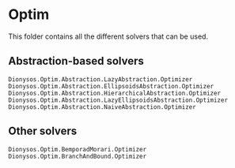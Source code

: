 # Optim 

This folder contains all the different solvers that can be used.

## Abstraction-based solvers
```@docs
Dionysos.Optim.Abstraction.LazyAbstraction.Optimizer
Dionysos.Optim.Abstraction.EllipsoidsAbstraction.Optimizer
Dionysos.Optim.Abstraction.HierarchicalAbstraction.Optimizer
Dionysos.Optim.Abstraction.LazyEllipsoidsAbstraction.Optimizer
Dionysos.Optim.Abstraction.NaiveAbstraction.Optimizer
```

## Other solvers
```@docs
Dionysos.Optim.BemporadMorari.Optimizer
Dionysos.Optim.BranchAndBound.Optimizer
```

